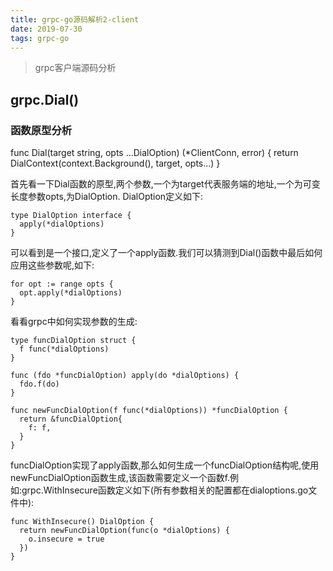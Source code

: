 ```yaml
---
title: grpc-go源码解析2-client
date: 2019-07-30
tags: grpc-go
---
```


>grpc客户端源码分析

## grpc.Dial()

### 函数原型分析
func Dial(target string, opts ...DialOption) (*ClientConn, error) {
  return DialContext(context.Background(), target, opts...)
}

首先看一下Dial函数的原型,两个参数,一个为target代表服务端的地址,一个为可变长度参数opts,为DialOption.
DialOption定义如下:
```
type DialOption interface {
  apply(*dialOptions)
}
```
可以看到是一个接口,定义了一个apply函数.我们可以猜测到Dial()函数中最后如何应用这些参数呢,如下:
```
for opt := range opts {
  opt.apply(*dialOptions)
}
```

看看grpc中如何实现参数的生成:
```
type funcDialOption struct {
  f func(*dialOptions)
}

func (fdo *funcDialOption) apply(do *dialOptions) {
  fdo.f(do)
}

func newFuncDialOption(f func(*dialOptions)) *funcDialOption {
  return &funcDialOption{
    f: f,
  }
}
```
funcDialOption实现了apply函数,那么如何生成一个funcDialOption结构呢,使用newFuncDialOption函数生成,该函数需要定义一个函数f.例如:grpc.WithInsecure函数定义如下(所有参数相关的配置都在dialoptions.go文件中):
```
func WithInsecure() DialOption {
  return newFuncDialOption(func(o *dialOptions) {
    o.insecure = true
  })
}
```
### 

